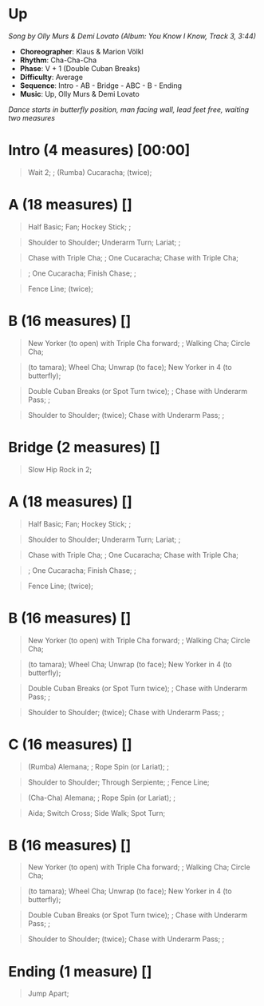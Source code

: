 # Up
*Song by Olly Murs & Demi Lovato (Album: You Know I Know, Track 3, 3:44)*

* **Choreographer**: Klaus & Marion Völkl
* **Rhythm**: Cha-Cha-Cha
* **Phase**: V + 1 (Double Cuban Breaks)
* **Difficulty**: Average
* **Sequence**: Intro - AB - Bridge - ABC - B - Ending
* **Music**: Up, Olly Murs & Demi Lovato

*Dance starts in butterfly position, man facing wall, lead feet free, waiting two measures*

# Intro (4 measures) [00:00]

> Wait 2; ; (Rumba) Cucaracha; (twice);

# A (18 measures) []

> Half Basic; Fan; Hockey Stick; ;

> Shoulder to Shoulder; Underarm Turn; Lariat; ;

> Chase with Triple Cha; ; One Cucaracha; Chase with Triple Cha;

> ; One Cucaracha; Finish Chase; ;

> Fence Line; (twice);

# B (16 measures) []

> New Yorker (to open) with Triple Cha forward; ; Walking Cha; Circle Cha;

> (to tamara); Wheel Cha; Unwrap (to face); New Yorker in 4 (to butterfly);

> Double Cuban Breaks (or Spot Turn twice); ; Chase with Underarm Pass; ;

> Shoulder to Shoulder; (twice); Chase with Underarm Pass; ;

# Bridge (2 measures) []

> Slow Hip Rock in 2;

# A (18 measures) []

> Half Basic; Fan; Hockey Stick; ;

> Shoulder to Shoulder; Underarm Turn; Lariat; ;

> Chase with Triple Cha; ; One Cucaracha; Chase with Triple Cha;

> ; One Cucaracha; Finish Chase; ;

> Fence Line; (twice);

# B (16 measures) []

> New Yorker (to open) with Triple Cha forward; ; Walking Cha; Circle Cha;

> (to tamara); Wheel Cha; Unwrap (to face); New Yorker in 4 (to butterfly);

> Double Cuban Breaks (or Spot Turn twice); ; Chase with Underarm Pass; ;

> Shoulder to Shoulder; (twice); Chase with Underarm Pass; ;

# C (16 measures) []

> (Rumba) Alemana; ; Rope Spin (or Lariat); ;

> Shoulder to Shoulder; Through Serpiente; ; Fence Line;

> (Cha-Cha) Alemana; ; Rope Spin (or Lariat); ;

> Aida; Switch Cross; Side Walk; Spot Turn;

# B (16 measures) []

> New Yorker (to open) with Triple Cha forward; ; Walking Cha; Circle Cha;

> (to tamara); Wheel Cha; Unwrap (to face); New Yorker in 4 (to butterfly);

> Double Cuban Breaks (or Spot Turn twice); ; Chase with Underarm Pass; ;

> Shoulder to Shoulder; (twice); Chase with Underarm Pass; ;

# Ending (1 measure) []

> Jump Apart;
